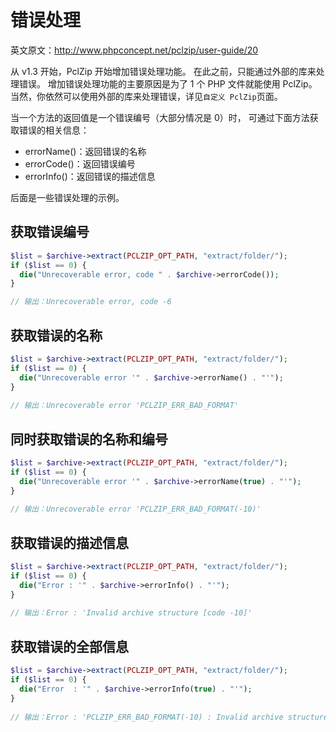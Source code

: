 
# 错误处理
英文原文：http://www.phpconcept.net/pclzip/user-guide/20

从 v1.3 开始，PclZip 开始增加错误处理功能。
在此之前，只能通过外部的库来处理错误。
增加错误处理功能的主要原因是为了 1 个 PHP 文件就能使用 PclZip。
当然，你依然可以使用外部的库来处理错误，详见`自定义 PclZip`页面。

当一个方法的返回值是一个错误编号（大部分情况是 0）时，
可通过下面方法获取错误的相关信息：
- errorName()：返回错误的名称
- errorCode()：返回错误编号
- errorInfo()：返回错误的描述信息


后面是一些错误处理的示例。


## 获取错误编号
```php
$list = $archive->extract(PCLZIP_OPT_PATH, "extract/folder/");
if ($list == 0) {
  die("Unrecoverable error, code " . $archive->errorCode());
}

// 输出：Unrecoverable error, code -6  
```



## 获取错误的名称
```php
$list = $archive->extract(PCLZIP_OPT_PATH, "extract/folder/");
if ($list == 0) {
  die("Unrecoverable error '" . $archive->errorName() . "'");
}
 
// 输出：Unrecoverable error 'PCLZIP_ERR_BAD_FORMAT'  
```



## 同时获取错误的名称和编号
```php
$list = $archive->extract(PCLZIP_OPT_PATH, "extract/folder/");
if ($list == 0) {
  die("Unrecoverable error '" . $archive->errorName(true) . "'");
}
 
// 输出：Unrecoverable error 'PCLZIP_ERR_BAD_FORMAT(-10)'  
```



## 获取错误的描述信息
```php
$list = $archive->extract(PCLZIP_OPT_PATH, "extract/folder/");
if ($list == 0) {
  die("Error : '" . $archive->errorInfo() . "'");
}
 
// 输出：Error : 'Invalid archive structure [code -10]'  
```



## 获取错误的全部信息
```php
$list = $archive->extract(PCLZIP_OPT_PATH, "extract/folder/");
if ($list == 0) {
  die("Error  : '" . $archive->errorInfo(true) . "'");
}
 
// 输出：Error : 'PCLZIP_ERR_BAD_FORMAT(-10) : Invalid archive structure'  
```

